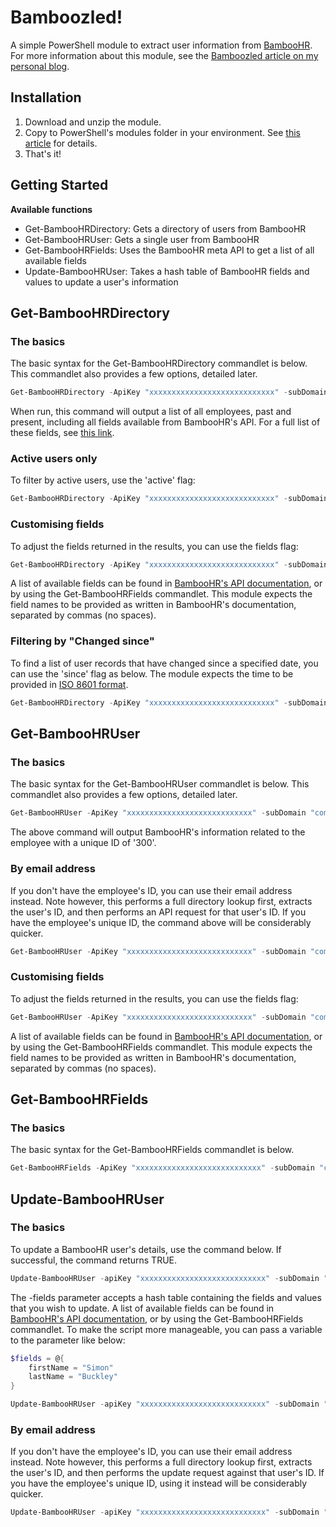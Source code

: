 # Bamboozled!

A simple PowerShell module to extract user information from [BambooHR](https://www.bamboohr.com/). For more information about this module, see the [Bamboozled article on my personal blog](https://smnbkly.co/blog/bamboozled-powershell-and-the-bamboohr-api).

## Installation

1. Download and unzip the module.
2. Copy to PowerShell's modules folder in your environment. See [this article](https://docs.microsoft.com/en-us/powershell/developer/module/installing-a-powershell-module) for details.
3. That's it!

## Getting Started

**Available functions**

- Get-BambooHRDirectory: Gets a directory of users from BambooHR
- Get-BambooHRUser: Gets a single user from BambooHR
- Get-BambooHRFields: Uses the BambooHR meta API to get a list of all available fields
- Update-BambooHRUser: Takes a hash table of BambooHR fields and values to update a user's information

## Get-BambooHRDirectory

### The basics

The basic syntax for the Get-BambooHRDirectory commandlet is below. This commandlet also provides a few options, detailed later.

```powershell
Get-BambooHRDirectory -ApiKey "xxxxxxxxxxxxxxxxxxxxxxxxxxxx" -subDomain "companyname"
```

When run, this command will output a list of all employees, past and present, including all fields available from BambooHR's API. For a full list of these fields, see [this link](https://www.bamboohr.com/api/documentation/employees.php#listFields).

### Active users only

To filter by active users, use the 'active' flag:

```powershell
Get-BambooHRDirectory -ApiKey "xxxxxxxxxxxxxxxxxxxxxxxxxxxx" -subDomain "companyname" -active
```

### Customising fields

To adjust the fields returned in the results, you can use the fields flag:

```powershell
Get-BambooHRDirectory -ApiKey "xxxxxxxxxxxxxxxxxxxxxxxxxxxx" -subDomain "companyname" -fields "firstName,lastName,workEmail,supervisorEid"
```

A list of available fields can be found in [BambooHR's API documentation](https://www.bamboohr.com/api/documentation/employees.php), or by using the Get-BambooHRFields commandlet. This module expects the field names to be provided as written in BambooHR's documentation, separated by commas (no spaces).

### Filtering by "Changed since"

To find a list of user records that have changed since a specified date, you can use the 'since' flag as below. The module expects the time to be provided in [ISO 8601 format](https://www.iso.org/iso-8601-date-and-time-format.html).

```powershell
Get-BambooHRDirectory -ApiKey "xxxxxxxxxxxxxxxxxxxxxxxxxxxx" -subDomain "companyname" -since "2018-10-22T15:00:00Z"
```

## Get-BambooHRUser

### The basics

The basic syntax for the Get-BambooHRUser commandlet is below. This commandlet also provides a few options, detailed later.

```powershell
Get-BambooHRUser -ApiKey "xxxxxxxxxxxxxxxxxxxxxxxxxxxx" -subDomain "companyname" -id 300
```

The above command will output BambooHR's information related to the employee with a unique ID of '300'.

### By email address

If you don't have the employee's ID, you can use their email address instead. Note however, this performs a full directory lookup first, extracts the user's ID, and then performs an API request for that user's ID. If you have the employee's unique ID, the command above will be considerably quicker.

```powershell
Get-BambooHRUser -ApiKey "xxxxxxxxxxxxxxxxxxxxxxxxxxxx" -subDomain "companyname" -emailAddress "test@example.com"
```

### Customising fields

To adjust the fields returned in the results, you can use the fields flag:

```powershell
Get-BambooHRUser -ApiKey "xxxxxxxxxxxxxxxxxxxxxxxxxxxx" -subDomain "companyname" -id 300 -fields "firstName,lastName,workEmail,supervisorEid"
```

A list of available fields can be found in [BambooHR's API documentation](https://www.bamboohr.com/api/documentation/employees.php), or by using the Get-BambooHRFields commandlet. This module expects the field names to be provided as written in BambooHR's documentation, separated by commas (no spaces).

## Get-BambooHRFields

### The basics

The basic syntax for the Get-BambooHRFields commandlet is below.

```powershell
Get-BambooHRFields -ApiKey "xxxxxxxxxxxxxxxxxxxxxxxxxxxx" -subDomain "companyname"
```

## Update-BambooHRUser

### The basics

To update a BambooHR user's details, use the command below. If successful, the command returns TRUE.

```powershell
Update-BambooHRUser -apiKey "xxxxxxxxxxxxxxxxxxxxxxxxxxxx" -subDomain "companyname" -id 300 -fields @{firstName="Simon";lastName="Buckley"}
```

The -fields parameter accepts a hash table containing the fields and values that you wish to update. A list of available fields can be found in [BambooHR's API documentation](https://www.bamboohr.com/api/documentation/employees.php), or by using the Get-BambooHRFields commandlet. To make the script more manageable, you can pass a variable to the parameter like below:

```powershell
$fields = @{
    firstName = "Simon"
    lastName = "Buckley"
}

Update-BambooHRUser -apiKey "xxxxxxxxxxxxxxxxxxxxxxxxxxxx" -subDomain "companyname" -id 300 -fields $fields
```

### By email address

If you don't have the employee's ID, you can use their email address instead. Note however, this performs a full directory lookup first, extracts the user's ID, and then performs the update request against that user's ID. If you have the employee's unique ID, using it instead will be considerably quicker.

```powershell
Update-BambooHRUser -apiKey "xxxxxxxxxxxxxxxxxxxxxxxxxxxx" -subDomain "companyname" -emailAddress "test@example.com" -fields $fields
```